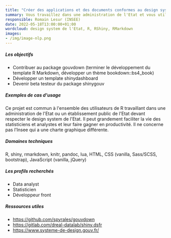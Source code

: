 ```yaml
---
title: "Créer des applications et des documents conformes au design system de l'Etat avec R : gouvdown et shinygouv"
summary: Vous travaillez dans une administration de l'Etat et vous utilisez R pour faire des applications Shiny ou des rapports R Markdown ? Problème, vos documents doivent respecter le design system de l'Etat. Plutôt que d'implémenter le design system de l'Etat dans votre coin, venez contribuer aux projets gouvdown et shinygouv ! Ces packages ont pour objectifs de permettre aux utilisateurs de R de créer des applications et des documents conformes au design system de l'Etat.
responsible: Romain Lesur (INSEE)
date: 2022-05-18T13:00:00+01:00
wordcloud: design system de l'Etat, R, RShiny, RMarkdown 
images:
- /img/image-nlp.png
---
```

 



##### Les objectifs
 
* Contribuer au package gouvdown (terminer le développement du template R Markdown, développer un thème bookdown::bs4_book)
* Développer un template shinydashboard
* Devenir beta testeur du package shinygouv
 
##### Exemples de cas d'usage
Ce projet est commun à l'ensemble des utilisateurs de R travaillant dans une administration de l'Etat ou un établissement public de l'Etat devant respecter le design system de l'Etat.
Il peut grandement faciliter la vie des statisticiens et analystes et leur faire gagner en productivité.
Il ne concerne pas l'Insee qui a une charte graphique différente.
 
##### Domaines techniques
R, shiny, rmarkdown, knitr, pandoc, lua, HTML, CSS (vanilla, Sass/SCSS, bootstrap), JavaScript (vanilla, jQuery)
 
##### Les profils recherchés
* Data analyst
* Statisticien
* Développeur front
 
##### Ressources utiles
* https://github.com/spyrales/gouvdown
* https://gitlab.com/dreal-datalab/shiny.dsfr
* https://www.systeme-de-design.gouv.fr/